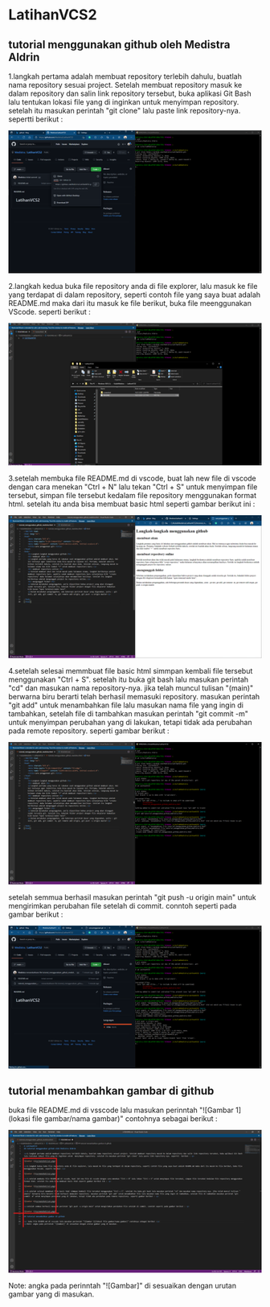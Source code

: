 # LatihanVCS2
## tutorial menggunakan github oleh Medistra Aldrin

<p>1.langkah pertama adalah membuat repository terlebih dahulu, buatlah nama repository sesuai project. Setelah membuat repository masuk ke dalam repository dan salin link repository tersebut, buka aplikasi Git Bash lalu tentukan lokasi file yang di inginkan untuk  menyimpan repository. setelah itu masukan perintah "git clone" lalu paste link repository-nya. sepertti  berikut : <p>

![Gambar 1](screenshot/ss1.png)

<p>2.langkah kedua buka file repository anda di file explorer, lalu masuk ke file yang terdapat di dalam repository, seperti contoh file yang saya buat adalah README.md maka dari itu masuk ke file berikut, buka file meenggunakan VScode. seperti berikut :<p>

![Gambar 2](screenshot/ss2.png)

<p>3.setelah membuka file README.md di vscode, buat lah new file di vscode dengan cara menekan "Ctrl + N" lalu tekan "Ctrl + S" untuk menyimpan file tersebut, simpan file tersebut kedalam file repository menggunakan format html. setelah itu anda bisa membuat basic html seperti gambar berikut ini : <p>

![Gambar 3](screenshot/ss3.png)

<p>4.setelah selesai memmbuat file basic html simmpan kembali file tersebut menggunakan "Ctrl + S". setelah itu buka git bash lalu masukan perintah "cd" dan masukan nama repository-nya. jika telah muncul tulisan "(main)" berwarna biru berarti telah berhasil memasuki repository. masukan perintah "git add" untuk menambahkan file lalu masukan nama file yang ingin di tambahkan, setelah file di tambahkan masukan perintah "git commit -m" untuk menyimpan perubahan yang di lakukan, tetapi tidak ada perubahan pada remote repository. seperti gambar berikut : <p>

![Gambar 4](screenshot/ss4.png)

<p>setelah semmua berhasil masukan perintah "git push -u origin main" untuk mengirimkan perubahan file setelah di commit. conntoh seperti pada gambar berikut : <p>

![Gambar 5](screenshot/ss5.png)

## tutorial menambahkan gambar di github

<p> buka file README.md di vsscode lalu masukan perinntah "![Gambar 1](lokasi file gambar/nama gambar)" contohnya sebagai berikut :<p>

![Gambar 6](screenshot/ss6.png)

<p>Note: angka pada perinntah "![Gambar]" di sesuaikan dengan urutan gambar yang di masukan. <p>